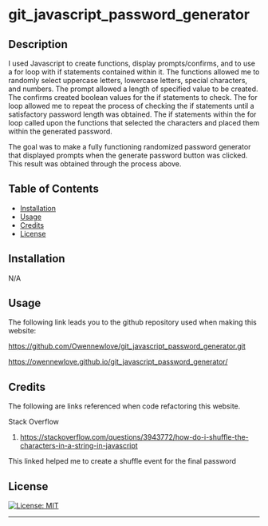 # git_javascript_password_generator

## Description

I used Javascript to create functions, display prompts/confirms, and to use a for loop with if statements contained within it. The functions allowed me to randomly select uppercase letters, lowercase letters, special characters, and numbers. The prompt allowed a length of specified value to be created. The confirms created boolean values for the if statements to check. The for loop allowed me to repeat the process of checking the if statements until a satisfactory password length was obtained. The if statements within the for loop called upon the functions that selected the characters and placed them within the generated password. 

The goal was to make a fully functioning randomized password generator that displayed prompts when the generate password button was clicked. This result was obtained through the process above.  




## Table of Contents


- [Installation](#installation)
- [Usage](#usage)
- [Credits](#credits)
- [License](#license)

## Installation

N/A

## Usage

The following link leads you to the github repository used when making this website:

https://github.com/Owennewlove/git_javascript_password_generator.git

https://owennewlove.github.io/git_javascript_password_generator/


## Credits

The following are links referenced when code refactoring this website. 

Stack Overflow
 1. https://stackoverflow.com/questions/3943772/how-do-i-shuffle-the-characters-in-a-string-in-javascript

This linked helped me to create a shuffle event for the final password



## License

[![License: MIT](https://img.shields.io/badge/License-MIT-yellow.svg)](https://opensource.org/licenses/MIT)

---
